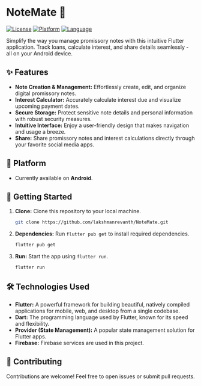 
# NoteMate 📝

[![License](https://img.shields.io/badge/License-MIT-blue.svg)](https://opensource.org/licenses/MIT)
[![Platform](https://img.shields.io/badge/Platform-Android-green.svg)](https://www.android.com)
[![Language](https://img.shields.io/badge/Language-Dart-blue.svg)](https://dart.dev)

Simplify the way you manage promissory notes with this intuitive Flutter application. Track loans, calculate interest, and share details seamlessly - all on your Android device.

## ✨ Features

- **Note Creation & Management:** Effortlessly create, edit, and organize digital promissory notes.
- **Interest Calculator:** Accurately calculate interest due and visualize upcoming payment dates.
- **Secure Storage:** Protect sensitive note details and personal information with robust security measures.
- **Intuitive Interface:** Enjoy a user-friendly design that makes navigation and usage a breeze.
- **Share:** Share promissory notes and interest calculations directly through your favorite social media apps.

## 📱 Platform

- Currently available on **Android**.

## 🚀 Getting Started

1.  **Clone:** Clone this repository to your local machine.

    ```bash
    git clone https://github.com/lakshmanrevanth/NoteMate.git
    ```

2.  **Dependencies:** Run `flutter pub get` to install required dependencies.

    ```bash
    flutter pub get
    ```

3.  **Run:** Start the app using `flutter run`.

    ```bash
    flutter run
    ```

## 🛠️ Technologies Used

- **Flutter:** A powerful framework for building beautiful, natively compiled applications for mobile, web, and desktop from a single codebase.
- **Dart:** The programming language used by Flutter, known for its speed and flexibility.
- **Provider (State Management):** A popular state management solution for Flutter apps.
- **Firebase:** Firebase services are used in this project.

## 🤝 Contributing

Contributions are welcome! Feel free to open issues or submit pull requests.

